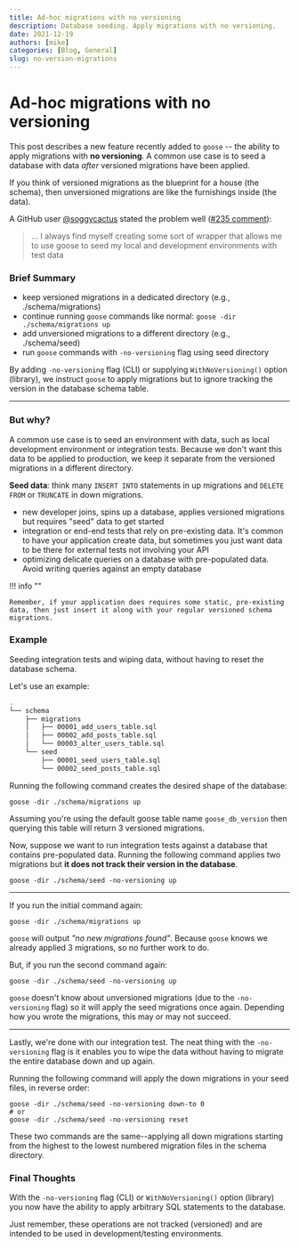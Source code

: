 ```yaml
---
title: Ad-hoc migrations with no versioning
description: Database seeding. Apply migrations with no versioning.
date: 2021-12-19
authors: [mike]
categories: [Blog, General]
slug: no-version-migrations
---
```


# Ad-hoc migrations with no versioning

This post describes a new feature recently added to `goose` -- the ability to apply migrations with **no versioning**. A common use case is to seed a database with data *after* versioned migrations have been applied.

<!-- more -->

If you think of versioned migrations as the blueprint for a house (the schema), then unversioned migrations are like the furnishings inside (the data).

A GitHub user [@soggycactus](https://github.com/soggycactus) stated the problem well ([#235 comment](https://github.com/pressly/goose/issues/259#issue-956845240)):

> ... I always find myself creating some sort of wrapper that allows me to use goose to seed my local and development environments with test data

### Brief Summary

- keep versioned migrations in a dedicated directory (e.g., ./schema/migrations)
- continue running `goose` commands like normal: `goose -dir ./schema/migrations up`
- add unversioned migrations to a different directory (e.g., ./schema/seed)
- run `goose` commands with `-no-versioning` flag using seed directory

By adding `-no-versioning` flag (CLI) or supplying `WithNoVersioning()` option (library), we instruct `goose` to apply migrations but to ignore tracking the version in the database schema table.

---

### But why?

A common use case is to seed an environment with data, such as local development environment or integration tests. Because we don't want this data to be applied to production, we keep it separate from the versioned migrations in a different directory.

**Seed data**: think many `INSERT INTO` statements in up migrations and `DELETE FROM` or `TRUNCATE` in down migrations.

- new developer joins, spins up a database, applies versioned migrations but requires "seed" data to get started
- integration or end-end tests that rely on pre-existing data. It's common to have your application create data, but sometimes you just want data to be there for external tests not involving your API
- optimizing delicate queries on a database with pre-populated data. Avoid writing queries against an empty database

!!! info ""

    Remember, if your application does requires some static, pre-existing data, then just insert it along with your regular versioned schema migrations.

### Example

Seeding integration tests and wiping data, without having to reset the database schema.

Let's use an example:

```bash
.
└── schema
    ├── migrations
    │   ├── 00001_add_users_table.sql
    │   ├── 00002_add_posts_table.sql
    │   └── 00003_alter_users_table.sql
    └── seed
        ├── 00001_seed_users_table.sql
        └── 00002_seed_posts_table.sql
```

Running the following command creates the desired shape of the database:

    goose -dir ./schema/migrations up

Assuming you're using the default goose table name `goose_db_version` then querying this table will return 3 versioned migrations.

Now, suppose we want to run integration tests against a database that contains pre-populated data. Running the following command applies two migrations but **it does not track their version in the database**.

    goose -dir ./schema/seed -no-versioning up

---

If you run the initial command again:
    
    goose -dir ./schema/migrations up

`goose` will output *"no new migrations found"*. Because `goose` knows we already applied 3 migrations, so no further work to do.


But, if you run the second command again: 

    goose -dir ./schema/seed -no-versioning up

`goose` doesn't know about unversioned migrations (due to the `-no-versioning` flag) so it will apply the seed migrations once again. Depending how you wrote the migrations, this may or may not succeed.

---

Lastly, we're done with our integration test. The neat thing with the `-no-versioning` flag is it enables you to wipe the data without having to migrate the entire database down and up again.

Running the following command will apply the down migrations in your seed files, in reverse order:

    goose -dir ./schema/seed -no-versioning down-to 0
    # or
    goose -dir ./schema/seed -no-versioning reset

These two commands are the same--applying all down migrations starting from the highest to the lowest numbered migration files in the schema directory.

### Final Thoughts

With the `-no-versioning` flag (CLI) or `WithNoVersioning()` option (library) you now have the ability to apply arbitrary SQL statements to the database.

Just remember, these operations are not tracked (versioned) and are intended to be used in development/testing environments.
